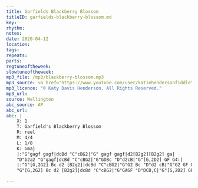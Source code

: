 ```yaml
---
title: Garfields Blackberry Blossom
titleID: garfields-blackberry-blossom.md
key:
rhythm:
notes:
date: 2020-04-12
location:
tags:
repeats:
parts:
regtuneoftheweek:
slowtuneoftheweek:
mp3_file: /mp3/blackberry-blossom.mp3
mp3_source: <a href="https://www.youtube.com/user/katiehendersonfiddle">Katy Davis Henderson</a>
mp3_licence: "© Katy Davis Henderson. All Rights Reserved."
mp3_url:
source: Wellington
abc_source: AP
abc_url:
abc: |
    X: 1
    T: Garfield's Blackberry Blossom
    R: reel
    M: 4/4
    L: 1/8
    K: Gmaj
    |:"G"gagf gagf|dcBd "C"cBG2|"G" gagf gagf|d2[B2g2][B2g2] ga|
    "D"b2a2 "G"gagf|dcBd "C"cBG2|"G"GDBc "D"d2cB|"G"[G,2D2] GF G4:|
    |:"G"[G,2G2] Bc d2 [B2g2]|dcBd "C"cBG2|"G"G2 Bc "D"d2 cB|"G"G2 GF G4|
    "G"[G,2G2] Bc d2 [B2g2]|dcBd "C"cBG2|"G"GAGF "D"DCB,C|"G"[G,2D2] GF G4:|
    
---
```


